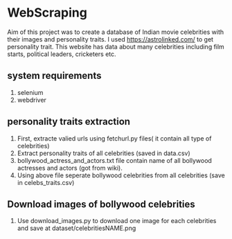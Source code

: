 # WebScraping
Aim of this project was to create a database of Indian movie celebrities with their images and personality traits.
I used https://astrolinked.com/ to get personality trait. This website has data about many celebrities including film starts, political leaders, cricketers etc. 
## system requirements
1) selenium
2) webdriver
## personality traits extraction
1) First, extracte valied urls using fetchurl.py files( it contain all type of celebrities)
2) Extract personality traits of all celebrities (saved in data.csv)
3) bollywood_actress_and_actors.txt file contain name of all bollywood actresses and actors (got from wiki). 
4) Using above file seperate bollywood celebrities from all celebrities (save in celebs_traits.csv)

## Download images of bollywood celebrities
1) Use download_images.py to download one image for each celebrities and save at dataset/celebritiesNAME.png

